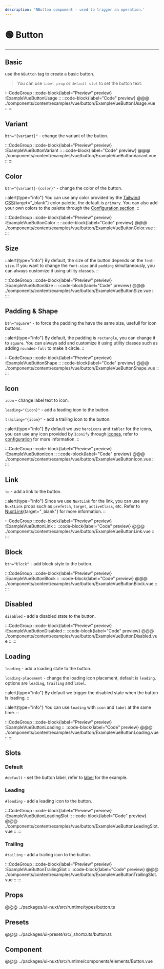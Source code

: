 ```yaml
---
description: 'NButton component - used to trigger an operation.'
---
```


# 🟢 Button

---

## Basic

use the `NButton` tag to create a basic button.

>You can use `label prop` or `default slot` to set the button text.

:::CodeGroup
  ::code-block{label="Preview" preview}
    :ExampleVueButtonUsage
  ::
  ::code-block{label="Code" preview}
@@@ ./components/content/examples/vue/button/ExampleVueButtonUsage.vue
  ::
:::

## Variant

`btn="{variant}"` - change the variant of the button.

:::CodeGroup
  ::code-block{label="Preview" preview}
    :ExampleVueButtonVariant
  ::
  ::code-block{label="Code" preview}
@@@ ./components/content/examples/vue/button/ExampleVueButtonVariant.vue
  ::
:::

## Color

`btn="{variant}-{color}"` - change the color of the button.

::alert{type="info"}
You can use any color provided by the [Tailwind CSS](https://tailwindcss.com/docs/customizing-colors){target="_blank"} color palette, the default is `primary`. You can also add your own colors to the palette through the [Configuration section](/guide/getting-started/configuration).
::

:::CodeGroup
  ::code-block{label="Preview" preview}
    :ExampleVueButtonColor
  ::
  ::code-block{label="Code" preview}
@@@ ./components/content/examples/vue/button/ExampleVueButtonColor.vue
  ::
:::

## Size

::alert{type="info"}
By default, the size of the button depends on the `font-size`. If you want to change the `font-size` and `padding` simultaneously, you can always customize it using utility classes.
::

:::CodeGroup
  ::code-block{label="Preview" preview}
    :ExampleVueButtonSize
  ::
  ::code-block{label="Code" preview}
@@@ ./components/content/examples/vue/button/ExampleVueButtonSize.vue
  ::
:::

## Padding & Shape

`btn="square"` - to force the padding the have the same size, usefull for icon buttons.

::alert{type="info"}
By default, the padding is `rectangle`, you can change it to `square`. You can always add and customize it using utility classes such as adding `rounded-full` to make it circle.
::

:::CodeGroup
  ::code-block{label="Preview" preview}
    :ExampleVueButtonShape
  ::
  ::code-block{label="Code" preview}
@@@ ./components/content/examples/vue/button/ExampleVueButtonShape.vue
  ::
:::

## Icon

`icon` - change label text to icon.

`leading="{icon}"` - add a leading icon to the button.

`trailing="{icon}"` - add a trailing icon to the button.


::alert{type="info"}
By default we use `heroicons` and `tabler` for the icons, you can use any icon provided by `Iconify` through [icones](https://icones.js.org/), refer to [configuration](/guide/getting-started/configuration) for more information.
::

:::CodeGroup
  ::code-block{label="Preview" preview}
    :ExampleVueButtonIcon
  ::
  ::code-block{label="Code" preview}
@@@ ./components/content/examples/vue/button/ExampleVueButtonIcon.vue
  ::
:::

## Link

`to` - add a link to the button. 

::alert{type="info"}
Since we use `NuxtLink` for the link, you can use any `NuxtLink` props such as `prefetch`, `target`, `activeClass`, etc. Refer to [NuxtLink](https://nuxt.com/docs/api/components/nuxt-link#props){target="_blank"} for more information.
::

:::CodeGroup
  ::code-block{label="Preview" preview}
    :ExampleVueButtonLink
  ::
  ::code-block{label="Code" preview}
@@@ ./components/content/examples/vue/button/ExampleVueButtonLink.vue
  ::
:::


## Block

<!-- @unocss-skip-start -->
`btn="block"` - add block style to the button.
<!-- @unocss-skip-end -->

:::CodeGroup
  ::code-block{label="Preview" preview}
    :ExampleVueButtonBlock
  ::
  ::code-block{label="Code" preview}
@@@ ./components/content/examples/vue/button/ExampleVueButtonBlock.vue
  ::
:::

## Disabled

`disabled` - add a disabled state to the button.

:::CodeGroup
  ::code-block{label="Preview" preview}
    :ExampleVueButtonDisabled
  ::
  ::code-block{label="Code" preview}
@@@ ./components/content/examples/vue/button/ExampleVueButtonDisabled.vue
  ::
:::

## Loading

`loading` - add a loading state to the button.

`loading-placement` - change the loading icon placement, default is `leading`. options are `leading`, `trailing` and `label`.

::alert{type="info"}
By default we trigger the disabled state when the button is loading.
::

::alert{type="info"}
You can use `loading` with `icon` and `label` at the same time.
::

:::CodeGroup
  ::code-block{label="Preview" preview}
    :ExampleVueButtonLoading
  ::
  ::code-block{label="Code" preview}
@@@ ./components/content/examples/vue/button/ExampleVueButtonLoading.vue
  ::
:::

## Slots

### Default
`#default` - set the button label, refer to [label](#usage) for the example.

### Leading

`#leading` - add a leading icon to the button.

:::CodeGroup
  ::code-block{label="Preview" preview}
    :ExampleVueButtonLeadingSlot
  ::
  ::code-block{label="Code" preview}
@@@ ./components/content/examples/vue/button/ExampleVueButtonLeadingSlot.vue
  ::
:::

### Trailing

`#tailing` - add a trailing icon to the button.

:::CodeGroup
  ::code-block{label="Preview" preview}
    :ExampleVueButtonTrailingSlot
  ::
  ::code-block{label="Code" preview}
@@@ ./components/content/examples/vue/button/ExampleVueButtonTrailingSlot.vue
  ::
:::


## Props
@@@ ../packages/ui-nuxt/src/runtime/types/button.ts

## Presets
@@@ ../packages/ui-preset/src/_shortcuts/button.ts

## Component
@@@ ../packages/ui-nuxt/src/runtime/components/elements/Button.vue
